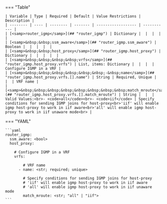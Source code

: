 <!--
  ~ Copyright (c) 2024 Arista Networks, Inc.
  ~ Use of this source code is governed by the Apache License 2.0
  ~ that can be found in the LICENSE file.
  -->
=== "Table"

    | Variable | Type | Required | Default | Value Restrictions | Description |
    | -------- | ---- | -------- | ------- | ------------------ | ----------- |
    | [<samp>router_igmp</samp>](## "router_igmp") | Dictionary |  |  |  |  |
    | [<samp>&nbsp;&nbsp;ssm_aware</samp>](## "router_igmp.ssm_aware") | Boolean |  |  |  |  |
    | [<samp>&nbsp;&nbsp;host_proxy</samp>](## "router_igmp.host_proxy") | Dictionary |  |  |  |  |
    | [<samp>&nbsp;&nbsp;&nbsp;&nbsp;vrfs</samp>](## "router_igmp.host_proxy.vrfs") | List, items: Dictionary |  |  |  | Configure IGMP in a VRF |
    | [<samp>&nbsp;&nbsp;&nbsp;&nbsp;&nbsp;&nbsp;-&nbsp;name</samp>](## "router_igmp.host_proxy.vrfs.[].name") | String | Required, Unique |  |  | VRF name |
    | [<samp>&nbsp;&nbsp;&nbsp;&nbsp;&nbsp;&nbsp;&nbsp;&nbsp;match_mroute</samp>](## "router_igmp.host_proxy.vrfs.[].match_mroute") | String |  |  | Valid Values:<br>- <code>all</code><br>- <code>iif</code> | Specify conditions for sending IGMP joins for host-proxy<br>'iif' will enable igmp host-proxy to work in iif aware<br>'all' will enable igmp host-proxy to work in iif unaware mode<br> |

=== "YAML"

    ```yaml
    router_igmp:
      ssm_aware: <bool>
      host_proxy:

        # Configure IGMP in a VRF
        vrfs:

            # VRF name
          - name: <str; required; unique>

            # Specify conditions for sending IGMP joins for host-proxy
            # 'iif' will enable igmp host-proxy to work in iif aware
            # 'all' will enable igmp host-proxy to work in iif unaware mode
            match_mroute: <str; "all" | "iif">
    ```
